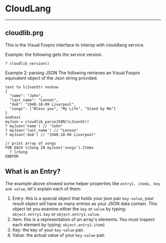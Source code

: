 # CloudLang

<hr>

## cloudlib.prg
This is the Visual Foxpro interface to interop with clouldlang service.

Example: the following gets the service version.

```xBase
? cloudlib_version()
```

Example 2: parsing JSON
The following retrieves an Visual Foxpro equivalent object of the Json string provided.

```xBase
text to lcJsonStr noshow
{
  "name": "John",
  "last_name": "Lennon",
  "dob": "1940-10-09 Liverpool",  
  "songs": ["Bless you", "My Life", "Stand by Me"]
}
endtext
myJson = cloudlib_parseJSON(lcJsonStr)
? myJson('name') // "John"
? myJson('last_name') // "Lennon"
? myJson('dob') // "1940-10-09 Liverpool"

// print array of songs
FOR EACH lcSong IN myJson('songs').Items
  ? lcSong
ENDFOR
```

## What is an Entry?

The example above showed some helper properties like `entry1, item1, key and value`, let's explain each of them:

1. Entry: this is a special object that holds your json pair `key-value`, your result object will have as many entries as your JSON data contain. This object let you examine either the `key` or `value` by typing: `object.entry1.key` or `object.entry1.value`.
2. Item: this is a representation of an array's elements. You must inspect each element by typing: `object.entry1.item1`
3. Key: the key of your `key-value` pair.
4. Value: the actual value of your `key-value` pair.
